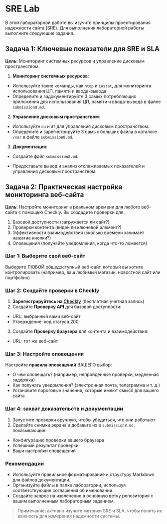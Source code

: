 # SRE Lab

В этой лабораторной работе вы изучите принципы проектирования надежности сайта (SRE). Для выполнения лабораторной работы выполните следующие задания.

## Задача 1: Ключевые показатели для SRE и SLA

**Цель**: Мониторинг системных ресурсов и управление дисковым пространством.

1. **Мониторинг системных ресурсов**:
- Используйте такие команды, как `htop` и `iostat`, для мониторинга использования ЦП, памяти и ввода-вывода.
- Определите и задокументируйте 3 самых потребляющих приложения для использования ЦП, памяти и ввода-вывода в файле `submission8.md`.

2. **Управление дисковым пространством**:
- Используйте `du` и `df` для управления дисковым пространством.
- Определите и зарегистрируйте 3 самых больших файла в каталоге `/var` в файле `submission8.md`.

3. **Документация**:
- Создайте файл `submission8.md`.

- Предоставьте вывод и анализ отслеживаемых показателей и управления дисковым пространством.

## Задача 2: Практическая настройка мониторинга веб-сайта

**Цель**: Настройте мониторинг в реальном времени для любого веб-сайта с помощью Checkly. Вы создадите проверки для:

1. Базовой доступности (загружается ли сайт?)
2. Проверки контента (виден ли ключевой элемент?)
3. Эффективности взаимодействия (сколько времени занимает нажатие кнопки?)
4. Оповещения (получайте уведомления, когда что-то ломается)

### Шаг 1: Выберите свой веб-сайт

Выберите ЛЮБОЙ общедоступный веб-сайт, который вы хотите контролировать (например, ваш любимый магазин, новостной сайт или портфолио)

### Шаг 2: Создайте проверки в Checkly

1. **Зарегистрируйтесь на [Checkly](https://checklyhq.com/)** (бесплатная учетная запись)
2. Создайте **Проверку API** для базовой доступности:
- URL: выбранный вами веб-сайт
- Утверждение: код статуса 200
3. Создайте **Проверку браузера** для контента и взаимодействия:
- URL: тот же веб-сайт

### Шаг 3: Настройте оповещения

Настройте **правила оповещений** ВАШЕГО выбор:

- О чем оповещать? (например, непройденные проверки, медленная задержка)
- Как получать уведомления? (электронная почта, телеграмма и т. д.)
- Установите пороговые значения, которые имеют смысл для вашего сайта

### Шаг 4: захват доказательств и документации

1. Запустите проверки вручную, чтобы убедиться, что они работают
2. Сделайте снимки экрана и добавьте их в `submission8.md`, показывающие:
- Конфигурацию проверки вашего браузера
- Успешный результат проверки
- Ваши настройки оповещений

### Рекомендации

- Используйте правильное форматирование и структуру Markdown для файлов документации.
- Организуйте файлы в папке лаборатории, используя соответствующие соглашения об именовании.
- Создайте запрос на извлечение в основную ветку репозитория с вашим выполненным лабораторным заданием.

> Примечание: активно изучите метрики SRE и SLA, чтобы понять их важность для измерения надежности системы.
